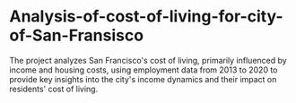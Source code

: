 # Analysis-of-cost-of-living-for-city-of-San-Fransisco
The project analyzes San Francisco's cost of living, primarily influenced by income and housing costs, using employment data from 2013 to 2020 to provide key insights into the city's income dynamics and their impact on residents' cost of living. 
